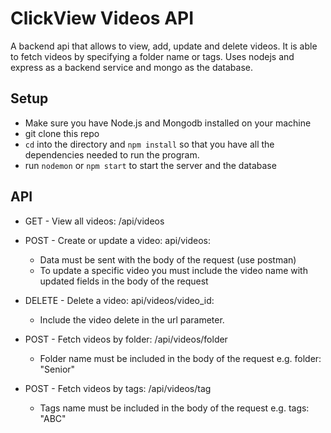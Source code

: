 # ClickView Videos API

A backend api that allows to view, add, update and delete videos. It is able to fetch videos by specifying a folder name or tags.
Uses nodejs and express as a backend service and mongo as the database.

## Setup

- Make sure you have Node.js and Mongodb installed on your machine
- git clone this repo
- `cd` into the directory and `npm install` so that you have all the dependencies needed to run the program.
- run `nodemon` or `npm start` to start the server and the database


## API

- GET - View all videos: /api/videos
- POST - Create or update a video: api/videos:
    - Data must be sent with the body of the request (use postman)
    - To update a specific video you must include the video name with updated fields in the body of the request
- DELETE - Delete a video: api/videos/video_id:
    - Include the video delete in the url parameter.

- POST - Fetch videos by folder: /api/videos/folder
    - Folder name must be included in the body of the request e.g. folder: "Senior"

- POST - Fetch videos by tags: /api/videos/tag
    - Tags name must be included in the body of the request e.g. tags: "ABC"


